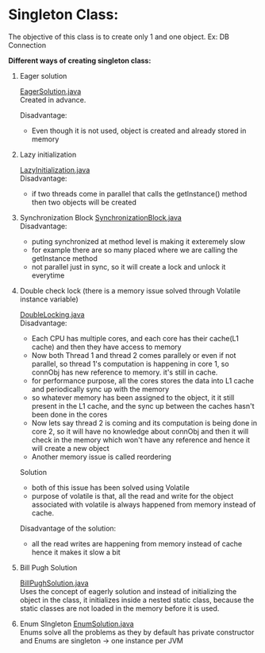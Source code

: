 # Singleton Class:
The objective of this class is to create only 1 and one object. Ex: DB Connection

**Different ways of creating singleton class:**
1. Eager solution
    
    <a href="EagerSolution.java">EagerSolution.java</a><br>
    Created in advance.
    
    Disadvantage:
    - Even though it is not used, object is created and already stored in memory
2. Lazy initialization
    
    <a href="LazyInitialization.java">LazyInitialization.java</a><br>
    Disadvantage:
    - if two threads come in parallel that calls the getInstance() method then two objects will be created
3. Synchronization Block
    <a href="SynchronizationBlock.java">SynchronizationBlock.java</a><br>
    Disadvantage:
    - puting synchronized at method level is making it exteremely slow
    - for example there are so many placed where we are calling the getInstance method
    - not parallel just in sync, so it will create a lock and unlock it everytime
4. Double check lock (there is a memory issue solved through Volatile instance variable)
    
    <a href="DoubleLocking.java">DoubleLocking.java</a><br>
    Disadvantage:
    - Each CPU has multiple cores, and each core has their cache(L1 cache) and then they have access to memory
    - Now both Thread 1 and thread 2 comes parallely or even if not parallel, so thread 1's computation is happening in core 1, so connObj has new reference to memory. it's still in cache.
    - for performance purpose, all the cores stores the data into L1 cache and periodically sync up with the memory
    - so whatever memory has been assigned to the object, it it still present in the L1 cache, and the sync up between the caches hasn't been done in the cores
    - Now lets say thread 2 is coming and its computation is being done in core 2, so it will have no knowledge about connObj and then it will check in the memory which won't have any reference and hence it will create a new object
    - Another memory issue is called reordering
    
    Solution
    - both of this issue has been solved using Volatile
    - purpose of volatile is that, all the read and write for the object associated with volatile is always happened from memory instead of cache.

    Disadvantage of the solution:
    - all the read writes are happening from memory instead of cache hence it makes it slow a bit
5. Bill Pugh Solution
    
    <a href="BillPughSolution.java">BillPughSolution.java</a><br>
    Uses the concept of eagerly solution and instead of initializing the object in the class, it initializes inside a nested static class, because the static classes are not loaded in the memory before it is used.
 
6. Enum SIngleton
    <a href="EnumSolution.java">EnumSolution.java</a><br>
    Enums solve all the problems as they by default has private constructor and Enums are singleton -> one instance per JVM 